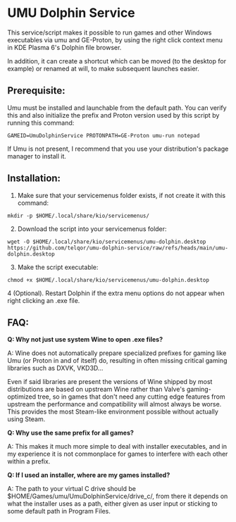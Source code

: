 # UMU Dolphin Service

This service/script makes it possible to run games and other Windows executables via umu and GE-Proton, by using the right click context menu in KDE Plasma 6's Dolphin file browser.

In addition, it can create a shortcut which can be moved (to the desktop for example) or renamed at will, to make subsequent launches easier.

## Prerequisite:
Umu must be installed and launchable from the default path. You can verify this and also initialize the prefix and Proton version used by this script by running this command:

```
GAMEID=UmuDolphinService PROTONPATH=GE-Proton umu-run notepad
```
If Umu is not present, I recommend that you use your distribution's package manager to install it. 

## Installation:
1. Make sure that your servicemenus folder exists, if not create it with this command:
```
mkdir -p $HOME/.local/share/kio/servicemenus/
```

2. Download the script into your servicemenus folder:
```
wget -O $HOME/.local/share/kio/servicemenus/umu-dolphin.desktop https://github.com/telqor/umu-dolphin-service/raw/refs/heads/main/umu-dolphin.desktop
```

3. Make the script executable:
```
chmod +x $HOME/.local/share/kio/servicemenus/umu-dolphin.desktop
```

4 (Optional). Restart Dolphin if the extra menu options do not appear when right clicking an .exe file. 

## FAQ:

**Q: Why not just use system Wine to open .exe files?**

A: Wine does not automatically prepare specialized prefixes for gaming like Umu (or Proton in and of itself) do, resulting in often missing critical gaming libraries such as DXVK, VKD3D... 

Even if said libraries are present the versions of Wine shipped by most distributions are based on upstream Wine rather than Valve's gaming-optimized tree, so in games that don't need any cutting edge features from upstream the performance and compatibility will almost always be worse. This provides the most Steam-like environment possible without actually using Steam.

**Q: Why use the same prefix for all games?**

A: This makes it much more simple to deal with installer executables, and in my experience it is not commonplace for games to interfere with each other within a prefix.

**Q: If I used an installer, where are my games installed?**

A: The path to your virtual C drive should be $HOME/Games/umu/UmuDolphinService/drive_c/, from there it depends on what the installer uses as a path, either given as user input or sticking to some default path in Program Files. 
